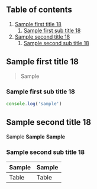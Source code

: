 ## Table of contents

1. [Sample first title 18](#sample-first-title-18)
   1. [Sample first sub title 18](#sample-first-sub-title-18)
1. [Sample second title 18](#sample-second-title-18)
   1. [Sample second sub title 18](#sample-second-sub-title-18)

## Sample first title 18

> Sample

### Sample first sub title 18

```javascript
console.log('sample')
```

## Sample second title 18

~~Sample~~
**Sample**
**Sample**

### Sample second sub title 18

| Sample | Sample |
| ------ | ------ |
| Table  | Table  |
